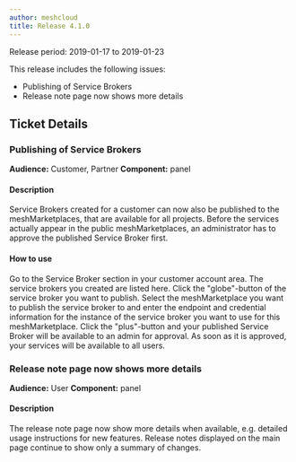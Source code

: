 ```yaml
---
author: meshcloud
title: Release 4.1.0
---
```


Release period: 2019-01-17 to 2019-01-23

This release includes the following issues:
* Publishing of Service Brokers
* Release note page now shows more details
<!--truncate-->

## Ticket Details
### Publishing of Service Brokers
**Audience:** Customer, Partner
**Component:** panel


#### Description
Service Brokers created for a customer can now also be published to the meshMarketplaces, that are available for all projects.
Before the services actually appear in the public meshMarketplaces, an administrator has to approve the published Service Broker first.

#### How to use
Go to the Service Broker section in your customer account area. The service brokers you created are listed here. Click the "globe"-button
of the service broker you want to publish. Select the meshMarketplace you want to publish the service broker to and enter the endpoint and
credential information for the instance of the service broker you want to use for this meshMarketplace. Click the "plus"-button and your published
Service Broker will be available to an admin for approval. As soon as it is approved, your services will be available to all users.

### Release note page now shows more details
**Audience:** User
**Component:** panel


#### Description
The release note page now show more details when available, e.g. detailed usage instructions for new features.
Release notes displayed on the main page continue to show only a summary of changes.

